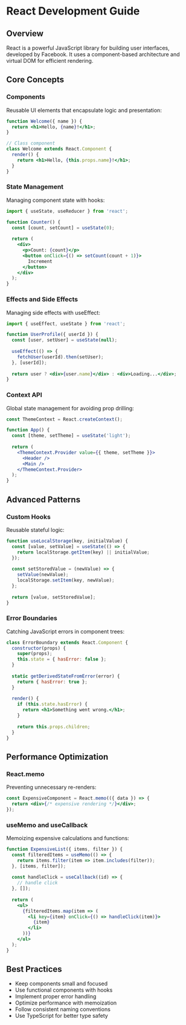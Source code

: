 # React Development Guide

## Overview
React is a powerful JavaScript library for building user interfaces, developed by Facebook. It uses a component-based architecture and virtual DOM for efficient rendering.

## Core Concepts

### Components
Reusable UI elements that encapsulate logic and presentation:

```jsx
function Welcome({ name }) {
  return <h1>Hello, {name}!</h1>;
}

// Class component
class Welcome extends React.Component {
  render() {
    return <h1>Hello, {this.props.name}!</h1>;
  }
}
```

### State Management
Managing component state with hooks:

```jsx
import { useState, useReducer } from 'react';

function Counter() {
  const [count, setCount] = useState(0);
  
  return (
    <div>
      <p>Count: {count}</p>
      <button onClick={() => setCount(count + 1)}>
        Increment
      </button>
    </div>
  );
}
```

### Effects and Side Effects
Managing side effects with useEffect:

```jsx
import { useEffect, useState } from 'react';

function UserProfile({ userId }) {
  const [user, setUser] = useState(null);
  
  useEffect(() => {
    fetchUser(userId).then(setUser);
  }, [userId]);
  
  return user ? <div>{user.name}</div> : <div>Loading...</div>;
}
```

### Context API
Global state management for avoiding prop drilling:

```jsx
const ThemeContext = React.createContext();

function App() {
  const [theme, setTheme] = useState('light');
  
  return (
    <ThemeContext.Provider value={{ theme, setTheme }}>
      <Header />
      <Main />
    </ThemeContext.Provider>
  );
}
```

## Advanced Patterns

### Custom Hooks
Reusable stateful logic:

```jsx
function useLocalStorage(key, initialValue) {
  const [value, setValue] = useState(() => {
    return localStorage.getItem(key) || initialValue;
  });
  
  const setStoredValue = (newValue) => {
    setValue(newValue);
    localStorage.setItem(key, newValue);
  };
  
  return [value, setStoredValue];
}
```

### Error Boundaries
Catching JavaScript errors in component trees:

```jsx
class ErrorBoundary extends React.Component {
  constructor(props) {
    super(props);
    this.state = { hasError: false };
  }
  
  static getDerivedStateFromError(error) {
    return { hasError: true };
  }
  
  render() {
    if (this.state.hasError) {
      return <h1>Something went wrong.</h1>;
    }
    
    return this.props.children;
  }
}
```

## Performance Optimization

### React.memo
Preventing unnecessary re-renders:

```jsx
const ExpensiveComponent = React.memo(({ data }) => {
  return <div>{/* expensive rendering */}</div>;
});
```

### useMemo and useCallback
Memoizing expensive calculations and functions:

```jsx
function ExpensiveList({ items, filter }) {
  const filteredItems = useMemo(() => {
    return items.filter(item => item.includes(filter));
  }, [items, filter]);
  
  const handleClick = useCallback((id) => {
    // handle click
  }, []);
  
  return (
    <ul>
      {filteredItems.map(item => (
        <li key={item} onClick={() => handleClick(item)}>
          {item}
        </li>
      ))}
    </ul>
  );
}
```

## Best Practices

- Keep components small and focused
- Use functional components with hooks
- Implement proper error handling
- Optimize performance with memoization
- Follow consistent naming conventions
- Use TypeScript for better type safety
